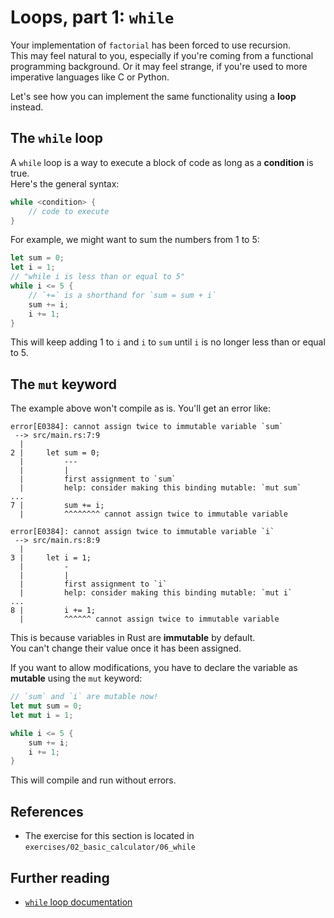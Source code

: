 # Loops, part 1: `while`

Your implementation of `factorial` has been forced to use recursion.  
This may feel natural to you, especially if you're coming from a functional programming background.
Or it may feel strange, if you're used to more imperative languages like C or Python.

Let's see how you can implement the same functionality using a **loop** instead.

## The `while` loop

A `while` loop is a way to execute a block of code as long as a **condition** is true.  
Here's the general syntax:

```rust
while <condition> {
    // code to execute
}
```

For example, we might want to sum the numbers from 1 to 5:

```rust
let sum = 0;
let i = 1;
// "while i is less than or equal to 5"
while i <= 5 {
    // `+=` is a shorthand for `sum = sum + i`
    sum += i;
    i += 1;
}
```

This will keep adding 1 to `i` and `i` to `sum` until `i` is no longer less than or equal to 5.

## The `mut` keyword

The example above won't compile as is. You'll get an error like:

```text
error[E0384]: cannot assign twice to immutable variable `sum`
 --> src/main.rs:7:9
  |
2 |     let sum = 0;
  |         ---
  |         |
  |         first assignment to `sum`
  |         help: consider making this binding mutable: `mut sum`
...
7 |         sum += i;
  |         ^^^^^^^^ cannot assign twice to immutable variable

error[E0384]: cannot assign twice to immutable variable `i`
 --> src/main.rs:8:9
  |
3 |     let i = 1;
  |         -
  |         |
  |         first assignment to `i`
  |         help: consider making this binding mutable: `mut i`
...
8 |         i += 1;
  |         ^^^^^^ cannot assign twice to immutable variable
```

This is because variables in Rust are **immutable** by default.  
You can't change their value once it has been assigned.

If you want to allow modifications, you have to declare the variable as **mutable** using the `mut` keyword:

```rust
// `sum` and `i` are mutable now!
let mut sum = 0;
let mut i = 1;

while i <= 5 {
    sum += i;
    i += 1;
}
```

This will compile and run without errors.

## References

- The exercise for this section is located in `exercises/02_basic_calculator/06_while`

## Further reading

- [`while` loop documentation](https://doc.rust-lang.org/std/keyword.while.html)
